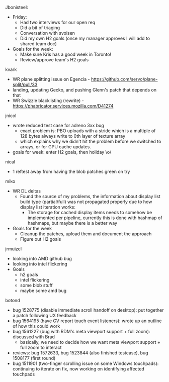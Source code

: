 Jbonisteel:
  * Friday:
    * Had two interviews for our open req
    * Did a bit of triaging
    * Conversation with svoisen
    * Did my own H2 goals (once my manager approves I will add to shared team doc)
  * Goals for the week:
    * Make sure Kris has a good week in Toronto!
    * Review/approve team's H2 goals

kvark
  * WR plane splitting issue on Egencia - https://github.com/servo/plane-split/pull/33
  * landing, updating Gecko, and pushing Glenn's patch that depends on that
  * WR Swizzle blacklisting (rewrite) - https://phabricator.services.mozilla.com/D41274

jnicol
  * wrote reduced test case for adreno 3xx bug
    * exact problem is: PBO uploads with a stride which is a multiple of 128 bytes always write to 0th layer of texture array
    * which explains why we didn't hit the problem before we switched to arrays, or for GPU cache updates.
  * goals for week: enter H2 goals, then holiday \o/

nical
  * 1 reftest away from having the blob patches green on try

miko
  * WR DL deltas
    * Found the source of my problems, the information about display list build type (partial/full) was not propagated properly due to how display list iteration works:
      * The storage for cached display items needs to somehow be implemented per pipeline, currently this is done with hashmap of hashmaps, but maybe there is a better way
  * Goals for the week
    * Cleanup the patches, upload them and document the approach
    * Figure out H2 goals

jrmuizel
  * looking into AMD github bug
  * looking into intel flickering
  * Goals
    * h2 goals
    * intel flickering
    * some blob stuff
    * maybe some amd bug

botond
  * bug 1528775 (disable immediate scroll handoff on desktop): put together a patch following UX feedback 
  * bug 1564195 (have GV report touch event listeners): wrote up an outline of how this could work 
  * bug 1561227 (bug with RDM's meta viewport support + full zoom): discussed with Brad 
    * basically, we need to decide how we want meta viewport support + full zoom to interact 
  * reviews: bug 1572633, bug 1523844 (also finished testcase), bug 1508177 (first round) 
  * bug 1511901 (two-finger scrolling issue on some Windows touchpads): continuing to iterate on fix, now working on identifying affected touchpads
